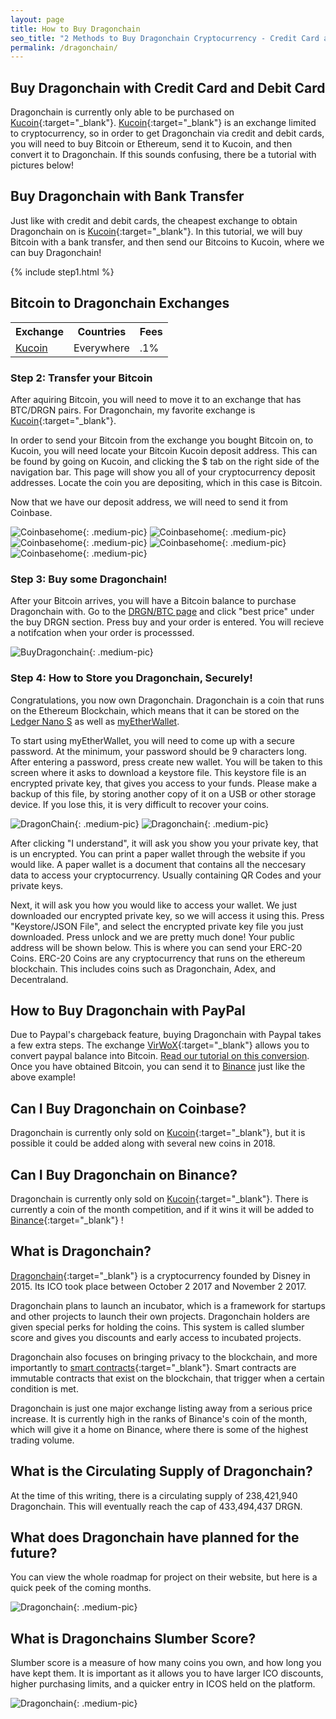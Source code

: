 ```yaml
---
layout: page
title: How to Buy Dragonchain 
seo_title: "2 Methods to Buy Dragonchain Cryptocurrency - Credit Card and Bank"
permalink: /dragonchain/
---
```



## Buy Dragonchain with Credit Card and Debit Card

Dragonchain is currently only able to be purchased on [Kucoin](https://www.kucoin.com/#/?r=22K26){:target="_blank"}. [Kucoin](https://www.kucoin.com/#/?r=22K26){:target="_blank"} is an exchange limited to cryptocurrency, so in order to get Dragonchain via credit and debit cards, you will need to buy Bitcoin or Ethereum, send it to Kucoin, and then convert it to Dragonchain. If this sounds confusing, there be  a tutorial with pictures below!

## Buy Dragonchain with Bank Transfer

Just like with credit and debit cards, the cheapest exchange to obtain Dragonchain on is [Kucoin](https://www.kucoin.com/#/?r=22K26){:target="_blank"}. In this tutorial, we will buy Bitcoin with a bank transfer, and then send our Bitcoins to Kucoin, where we can buy Dragonchain!


{% include step1.html %}





## Bitcoin to Dragonchain Exchanges 
<table class="basic-table" align="center">
 <tr>
  <th>Exchange</th>
  <th>Countries</th>
  <th>Fees</th>
 </tr>

 <tr>
  <td><a href="https://www.kucoin.com/#/?r=22K26"> Kucoin</a></td>
  <td>Everywhere</td>
  <td>.1% </td>
 </tr>
</table>


### Step 2: Transfer your Bitcoin

After aquiring Bitcoin, you will need to move it to an exchange that has BTC/DRGN pairs. For Dragonchain, my favorite exchange is [Kucoin](https://www.kucoin.com/#/?r=22K26){:target="_blank"}.


 In order to send your Bitcoin from the exchange you bought Bitcoin on, to Kucoin, you will need locate your Bitcoin Kucoin deposit address. This can be found by going on Kucoin, and clicking the $ tab on the right side of the navigation bar. This page will show you all of your cryptocurrency deposit addresses. Locate the coin you are depositing, which in this case is Bitcoin.

 Now that we have our deposit address, we will need to send it from Coinbase. 

![Coinbasehome](/img/Send1.png){: .medium-pic}
![Coinbasehome](/img/kucoin1.png){: .medium-pic}
![Coinbasehome](/img/kucoin2.png){: .medium-pic}
![Coinbasehome](/img/Send2.png){: .medium-pic} 
![Coinbasehome](/img/Send3.png){: .medium-pic}


### Step 3: Buy some Dragonchain!

After your Bitcoin arrives, you will have a Bitcoin balance to purchase Dragonchain with. Go to the [DRGN/BTC page](https://www.kucoin.com/#/trade.pro/DRGN-BTC) and click "best price" under the buy DRGN section. Press buy and your order is entered. You will recieve a notifcation when your order is processsed.

![BuyDragonchain](/img/drgnex.png){: .medium-pic}

### Step 4: How to Store you Dragonchain, Securely!

Congratulations, you now own Dragonchain. Dragonchain is a coin that runs on the Ethereum Blockchain, which means that it can be stored on the [Ledger Nano S](https://www.ledgerwallet.com/r/607d?path=/products/ledger-nano-s&tracker=dc
) as well as [myEtherWallet](https://www.myetherwallet.com/). 

To start using myEtherWallet, you will need to come up with a secure password. At the minimum, your password should be 9 characters long. After entering a password, press create new wallet. You will be taken to this screen where it asks to download a keystore file. This keystore file is an encrypted private key, that gives you access to your funds. Please make a backup of this file, by storing another copy of it on a USB or other storage device. If you lose this, it is very difficult to recover your coins. 

![DragonChain](/img/ethpass.png){: .medium-pic}
![Dragonchain](/img/keystore.png){: .medium-pic}

After clicking "I understand", it will ask you show you your private key, that is un encrypted. You can print a paper wallet through the website if you would like. A paper wallet is a document that contains all the neccesary data to access your cryptocurrency. Usually containing QR Codes and your private keys.


Next, it will ask you how you would like to access your wallet. We just downloaded our encrypted private key, so we will access it using this. Press "Keystore/JSON File", and select the encrypted private key file you just downloaded. Press unlock and we are pretty much done! Your public address will be shown below. This is where you can send your ERC-20 Coins. ERC-20 Coins are any cryptocurrency that runs on the ethereum blockchain. This includes coins such as Dragonchain, Adex, and Decentraland. 

## How to Buy Dragonchain with PayPal

Due to Paypal's chargeback feature, buying Dragonchain with Paypal takes a few extra steps. The exchange [VirWoX](https://www.virwox.com?r=22aa25){:target="_blank"} allows you to convert paypal balance into Bitcoin. [Read our tutorial on this conversion](/buy-bitcoin/paypal/). Once you have obtained Bitcoin, you can send it to [Binance](https://www.binance.com/?ref=18991911) just like the above example!


## Can I Buy Dragonchain on Coinbase?

Dragonchain is currently only sold on [Kucoin](https://www.kucoin.com/#/?r=22K26){:target="_blank"}, but it is possible it could be added along with several new coins in 2018.

## Can I Buy Dragonchain on Binance?

Dragonchain is currently only sold on [Kucoin](https://www.kucoin.com/#/?r=22K26){:target="_blank"}. There is currently a coin of the month competition, and if it wins it will be added to [Binance](https://www.binance.com/?ref=18991911){:target="_blank"} !


## What is Dragonchain?

[Dragonchain](https://dragonchain.com/){:target="_blank"} is a cryptocurrency founded by Disney in 2015. Its ICO took place between October 2 2017 and November 2 2017.

Dragonchain plans to launch an incubator, which is a framework for startups and other projects to launch their own projects. Dragonchain holders are given special perks for holding the coins. This system is called slumber score and gives you discounts and early access to incubated projects. 

Dragonchain also focuses on bringing privacy to the blockchain, and more importantly to [smart contracts](https://www.youtube.com/watch?v=ZE2HxTmxfrI){:target="_blank"}. Smart contracts are immutable contracts that exist on the blockchain, that trigger when a certain condition is met. 

 Dragonchain is just one major exchange listing away from a serious price increase. It is currently high in the ranks of Binance's coin of the month, which will give it a home on Binance, where there is some of the highest trading volume.

## What is the Circulating Supply of Dragonchain?

At the time of this writing, there is a circulating supply of 238,421,940 Dragonchain. This will eventually reach the cap of 433,494,437 DRGN.	


## What does Dragonchain have planned for the future?

You can view the whole roadmap for project on their website, but here is a quick peek of the coming months.

![Dragonchain](/img/dgchaintl.png){: .medium-pic}

## What is Dragonchains Slumber Score?

Slumber score is a measure of how many coins you own, and how long you have kept them. It is important as it allows you to have larger ICO discounts, higher purchasing limits, and a quicker entry in ICOS held on the platform.

![Dragonchain](/img/slumberscore.png){: .medium-pic}

